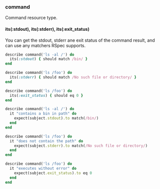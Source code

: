 ### <a name="command">command</a>

Command resource type.

#### its(:stdout), its(:stderr), its(:exit_status)

You can get the stdout, stderr ane exit status of the command result, and can use any matchers RSpec supports.

```ruby
describe command('ls -al /') do
  its(:stdout) { should match /bin/ }
end

describe command('ls /foo') do
  its(:stderr) { should match /No such file or directory/ }
end

describe command('ls /foo') do
  its(:exit_status) { should eq 0 }
end
```

```ruby
describe command('ls -al /') do
  it "contains a bin in path" do
    expect(subject.stdout).to match(/bin/)
  end
end

describe command('ls /foo') do
  it "does not contain the path" do
    expect(subject.stderr).to match(/No such file or directory/)
  end
end

describe command('ls /foo') do
  it "executes without error" do
    expect(subject.exit_status).to eq 0
  end
end
```
